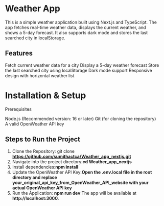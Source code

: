 # Weather App
This is a simple weather application built using Next.js and TypeScript. The app fetches real-time weather data, displays the current weather, and shows a 5-day forecast. It also supports dark mode and stores the last searched city in localStorage.

## Features
Fetch current weather data for a city
Display a 5-day weather forecast
Store the last searched city using localStorage
Dark mode support
Responsive design with horizontal weather list

# Installation & Setup
Prerequisites

Node.js (Recommended version: 16 or later)
Git (for cloning the repository)
A valid OpenWeather API key

## Steps to Run the Project
1. Clone the Repository: git clone **https://github.com/sumithactca/Weather_app_nextjs.git**
2. Navigate into the project directory:**cd Weather_app_nextjs**
3. Install dependencies:**npm install**
4.  Update the OpenWeather API Key:**Open the .env.local file in the root directory and replace your_original_api_key_from_OpenWeather_API_website with your actual OpenWeather API key**
5. Run the Application: **npm run dev**
The app will be available at **http://localhost:3000**.
